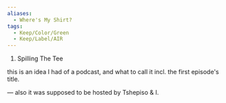 ```yaml
---
aliases:
  - Where's My Shirt?
tags:
  - Keep/Color/Green
  - Keep/Label/AIR
---
```


1. Spilling The Tee

this is an idea I had of a podcast, and what to call it incl. the first episode's title.

— also it was supposed to be hosted by Tshepiso & I.